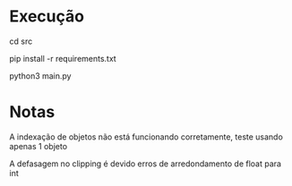 # Execução
cd src

pip install -r requirements.txt

python3 main.py

# Notas
A indexação de objetos não está funcionando corretamente, teste usando apenas 1 objeto

A defasagem no clipping é devido erros de arredondamento de float para int
